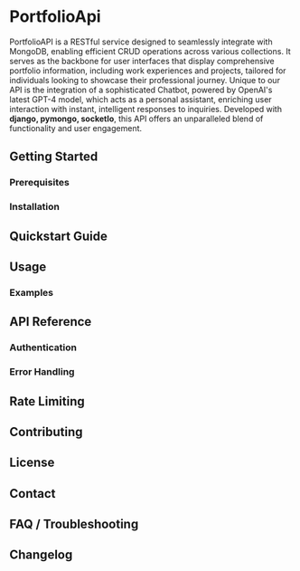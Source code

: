 # PortfolioApi
PortfolioAPI is a RESTful service designed to seamlessly integrate with MongoDB, enabling efficient CRUD operations across various collections. It serves as the backbone for user interfaces that display comprehensive portfolio information, including work experiences and projects, tailored for individuals looking to showcase their professional journey. Unique to our API is the integration of a sophisticated Chatbot, powered by OpenAI's latest GPT-4 model, which acts as a personal assistant, enriching user interaction with instant, intelligent responses to inquiries. Developed with **django, pymongo, socketIo**, this API offers an unparalleled blend of functionality and user engagement.

## Getting Started

### Prerequisites

### Installation

## Quickstart Guide

## Usage

### Examples

## API Reference

### Authentication

### Error Handling

## Rate Limiting

## Contributing

## License

## Contact

## FAQ / Troubleshooting

## Changelog
